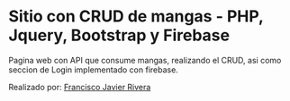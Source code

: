 # Sitio con CRUD de mangas - PHP, Jquery, Bootstrap y Firebase

Pagina web con API que consume mangas, realizando el CRUD, asi como seccion de Login implementado con firebase.

Realizado por: [Francisco Javier Rivera](https://github.com/MierderTheKat)
